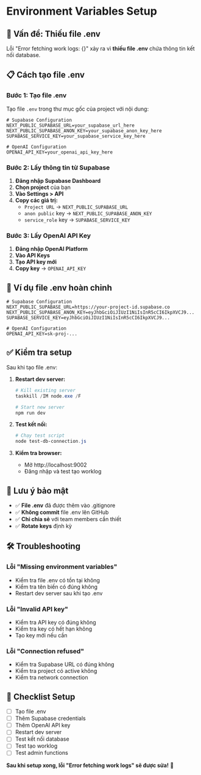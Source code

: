 # Environment Variables Setup

## 🚨 **Vấn đề: Thiếu file .env**

Lỗi "Error fetching work logs: {}" xảy ra vì **thiếu file .env** chứa thông tin kết nối database.

## 📋 **Cách tạo file .env**

### **Bước 1: Tạo file .env**
Tạo file `.env` trong thư mục gốc của project với nội dung:

```env
# Supabase Configuration
NEXT_PUBLIC_SUPABASE_URL=your_supabase_url_here
NEXT_PUBLIC_SUPABASE_ANON_KEY=your_supabase_anon_key_here
SUPABASE_SERVICE_KEY=your_supabase_service_key_here

# OpenAI Configuration
OPENAI_API_KEY=your_openai_api_key_here
```

### **Bước 2: Lấy thông tin từ Supabase**

1. **Đăng nhập Supabase Dashboard**
2. **Chọn project** của bạn
3. **Vào Settings > API**
4. **Copy các giá trị:**
   - `Project URL` → `NEXT_PUBLIC_SUPABASE_URL`
   - `anon public` key → `NEXT_PUBLIC_SUPABASE_ANON_KEY`
   - `service_role` key → `SUPABASE_SERVICE_KEY`

### **Bước 3: Lấy OpenAI API Key**

1. **Đăng nhập OpenAI Platform**
2. **Vào API Keys**
3. **Tạo API key mới**
4. **Copy key** → `OPENAI_API_KEY`

## 🔧 **Ví dụ file .env hoàn chỉnh**

```env
# Supabase Configuration
NEXT_PUBLIC_SUPABASE_URL=https://your-project-id.supabase.co
NEXT_PUBLIC_SUPABASE_ANON_KEY=eyJhbGciOiJIUzI1NiIsInR5cCI6IkpXVCJ9...
SUPABASE_SERVICE_KEY=eyJhbGciOiJIUzI1NiIsInR5cCI6IkpXVCJ9...

# OpenAI Configuration
OPENAI_API_KEY=sk-proj-...
```

## ✅ **Kiểm tra setup**

Sau khi tạo file .env:

1. **Restart dev server:**
   ```powershell
   # Kill existing server
   taskkill /IM node.exe /F
   
   # Start new server
   npm run dev
   ```

2. **Test kết nối:**
   ```powershell
   # Chạy test script
   node test-db-connection.js
   ```

3. **Kiểm tra browser:**
   - Mở http://localhost:9002
   - Đăng nhập và test tạo worklog

## 🚨 **Lưu ý bảo mật**

- ✅ **File .env** đã được thêm vào .gitignore
- ✅ **Không commit** file .env lên GitHub
- ✅ **Chỉ chia sẻ** với team members cần thiết
- ✅ **Rotate keys** định kỳ

## 🛠️ **Troubleshooting**

### **Lỗi "Missing environment variables"**
- Kiểm tra file .env có tồn tại không
- Kiểm tra tên biến có đúng không
- Restart dev server sau khi tạo .env

### **Lỗi "Invalid API key"**
- Kiểm tra API key có đúng không
- Kiểm tra key có hết hạn không
- Tạo key mới nếu cần

### **Lỗi "Connection refused"**
- Kiểm tra Supabase URL có đúng không
- Kiểm tra project có active không
- Kiểm tra network connection

## 📝 **Checklist Setup**

- [ ] Tạo file .env
- [ ] Thêm Supabase credentials
- [ ] Thêm OpenAI API key
- [ ] Restart dev server
- [ ] Test kết nối database
- [ ] Test tạo worklog
- [ ] Test admin functions

**Sau khi setup xong, lỗi "Error fetching work logs" sẽ được sửa!** 🎯


